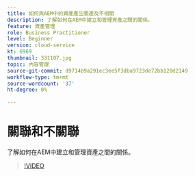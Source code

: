 ```yaml
---
title: 如何與AEM中的資產產生關連及不相關
description: 了解如何在AEM中建立和管理資產之間的關係。
feature: 資產管理
role: Business Practitioner
level: Beginner
version: cloud-service
kt: 6969
thumbnail: 331107.jpg
topic: 內容管理
source-git-commit: d9714b9a291ec3ee5f3dba9723de72bb120d2149
workflow-type: tm+mt
source-wordcount: '37'
ht-degree: 0%

---
```



# 關聯和不關聯

了解如何在AEM中建立和管理資產之間的關係。

>[!VIDEO](https://video.tv.adobe.com/v/331107/?quality=12&learn=on&hidetitle=true)